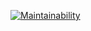 [![Maintainability](https://api.codeclimate.com/v1/badges/761a09f469108464001d/maintainability)](https://codeclimate.com/github/DmitryAksenovRussia/python-project-49/maintainability)
